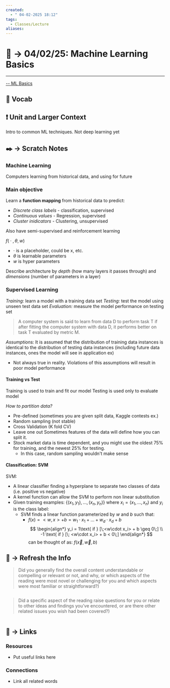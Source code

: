 ```yaml
---
created:
  - " 04-02-2025 18:12"
tags:
  - Classes/Lecture
aliases:
---
```


# 📗 ->  04/02/25: Machine Learning Basics
---
[-- ML Basics](https://drive.google.com/file/d/1-UnT3uMgD5we_rrRlAqxTxtvf0fKbHDP/view?usp=sharing)

## 🎤 Vocab



## ❗ Unit and Larger Context

Intro to common ML techniques. Not deep learning yet


## ✒️ -> Scratch Notes
### Machine Learning
Computers learning from historical data, and using for future

### Main objective
Learn a **function mapping** from historical data to predict:
- *Discrete class labels* - classification, supervised
- *Continuous values* - Regression, supervised
- *Cluster inidicators* - Clustering, unsupervised

Also have semi-supervised and reinforcement learning

$f(\; \cdot \;, \theta,w)$
- $\cdot$ is a placeholder, could be x, etc.
- $\theta$ is learnable parameters
- $w$ is hyper parameters

Describe architecture by *depth* (how many layers it passes through) and *dimensions* (number of parameters in a layer)

### Supervised Learning
*Training:* learn a model with a training data set
*Testing:* test the model using unseen test data set
*Evaluation:* measure the model performance on testing set

> A computer system is said to learn from data D to perform task T if after fitting the computer system with data D, it performs better on task T evaluated by metric M.

*Assumptions:* It is assumed that the distribution of training data instances is identical to the distribution of testing data instances (including future data instances, ones the model will see in application ex)
- Not always true in reality. Violations of this assumptions will result in poor model performance
#### Training vs Test
Training is used to train and fit our model
Testing is used only to evaluate model

*How to partition data?*
- Pre-defined (sometimes you are given split data, Kaggle contests ex.)
- Random sampling (not stable)
- Cross Validation (K fold CV)
- Leave one out
Sometimes features of the data will define how you can split it. 
- Stock market data is time dependent, and you might use the oldest 75% for training, and the newest 25% for testing. 
	- In this case, random sampling wouldn't make sense
#### Classification: SVM
SVM: 
- A linear classifier finding a hyperplane to separate two classes of data (i.e. positive vs negative)
- A kernel function can allow the SVM to perform non linear substitution
- Given training examples: $\{ (x_1, y_1), \dots , (x_n, y_n) \}$ where $x_i = (x_1, \dots , x_n)$ and $y_i$ is the class label:
	- SVM finds a linear function parameterized by $w$ and $b$ such that:
		- $f(x) = <w,x> + b = w_1 \cdot x_1 + \dots + w_d \cdot x_d + b$
$$
\begin{align*}
y_i = 1\text{ if } [\;<w\cdot x_i> + b \geq 0\;] \\
-1 \text{ if } [\; <w\cdot x_i> + b < 0\;]
\end{align*}
$$
can be thought of as: $f(\vec{x}, \vec{w}, b)$



## 🧪 -> Refresh the Info
> Did you generally find the overall content understandable or compelling or relevant or not, and why, or which aspects of the reading were most novel or challenging for you and which aspects were most familiar or straightforward?)  
```

```

> Did a specific aspect of the reading raise questions for you or relate to other ideas and findings you’ve encountered, or are there other related issues you wish had been covered?)
```

```




## 🔗 -> Links
### Resources
- Put useful links here


### Connections
- Link all related words
